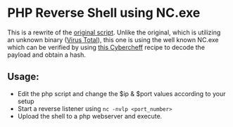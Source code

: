 # PHP Reverse Shell using NC.exe

This is a rewrite of the [original script](https://github.com/Dhayalanb/windows-php-reverse-shell/blob/master/Reverse%20Shell.php). Unlike the original, which is utilizing an unknown binary ([Virus Total](https://www.virustotal.com/gui/file/c2c295e38ec2529a47c3e54c0ec87576b96b8bb2bfdee2964f58efe8ba873b86/relations)), this one is using the well known NC.exe which can be verified by using
[this Cybercheff](https://gchq.github.io/CyberChef/#recipe=From_Base64('A-Za-z0-9%2B/%3D',true)Raw_Inflate(0,0,'Adaptive',false,false)MD5()&input=JHBheWxvYWQgZ29lcyBoZXJl) recipe to decode the payload and obtain a hash.

## Usage:
* Edit the php script and change the $ip & $port values according to your setup
* Start a reverse listener using `nc -nvlp <port_number>`
* Upload the shell to a php webserver and execute.
